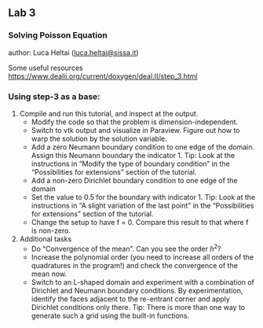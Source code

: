 ## Lab 3
### Solving Poisson Equation

author: Luca Heltai (luca.heltai@sissa.it)

Some useful resources
https://www.dealii.org/current/doxygen/deal.II/step_3.html 

### Using step-3 as a base:
1. Compile and run this tutorial, and inspect at the output.
    - Modify the code so that the problem is dimension-independent.
    - Switch to vtk output and visualize in Paraview. Figure out how to warp the solution by the solution variable.
    - Add a zero Neumann boundary condition to one edge of the domain. Assign this Neumann boundary the indicator 1.
    Tip: Look at the instructions in “Modify the type of boundary condition” in the “Possibilities for extensions” section of the tutorial.
    - Add a non-zero Dirichlet boundary condition to one edge of the domain 
    - Set the value to 0.5 for the boundary with indicator 1.
    Tip: Look at the instructions in “A slight variation of the last point” in the “Possibilities 
    for extensions” section of the tutorial.
    - Change the setup to have f = 0. Compare this result to that where f is non-zero.
2. Additional tasks
    - Do “Convergence of the mean”. Can you see the order $h^2$?
    - Increase the polynomial order (you need to increase all orders of the quadratures in the program!) and check the convergence of the mean now.
    - Switch to an L-shaped domain and experiment with a combination of Dirichlet and Neumann boundary conditions. By experimentation, identify the faces adjacent to the re-entrant corner and apply Dirichlet conditions only there.
    Tip: There is more than one way to generate such a grid using the built-in functions.
